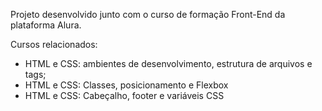 Projeto desenvolvido junto com o curso de formação Front-End da plataforma Alura.

Cursos relacionados: 
- HTML e CSS: ambientes de desenvolvimento, estrutura de arquivos e tags;
- HTML e CSS: Classes, posicionamento e Flexbox
- HTML e CSS: Cabeçalho, footer e variáveis CSS

